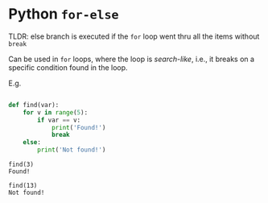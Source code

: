 # Python `for-else`

TLDR: else branch is executed if the `for` loop went thru all the items without `break`

Can be used in `for` loops, where the loop is _search-like_, i.e., it breaks on
a specific condition found in the loop.

E.g.
```py

def find(var):
    for v in range(5):
        if var == v:
            print('Found!')
            break
    else:
        print('Not found!')
```

```
find(3)
Found!
```

```
find(13)
Not found!
```
